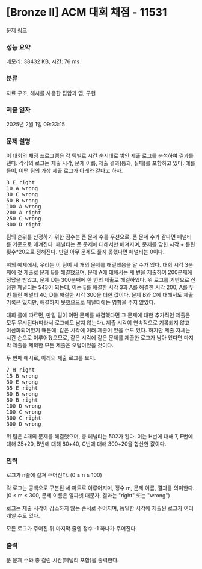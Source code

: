 # [Bronze II] ACM 대회 채점 - 11531 

[문제 링크](https://www.acmicpc.net/problem/11531) 

### 성능 요약

메모리: 38432 KB, 시간: 76 ms

### 분류

자료 구조, 해시를 사용한 집합과 맵, 구현

### 제출 일자

2025년 2월 1일 09:33:15

### 문제 설명

<p>이 대회의 채점 프로그램은 각 팀별로 시간 순서대로 쌓인 제출 로그를 분석하여 결과를 낸다. 각각의 로그는 제출 시각, 문제 이름, 제출 결과(통과, 실패)를 포함하고 있다. 예를 들어, 어떤 팀의 가상 제출 로그가 아래와 같다고 하자.</p>

<pre>3 E right
10 A wrong
30 C wrong
50 B wrong
100 A wrong
200 A right
250 C wrong
300 D right</pre>

<p>팀의 순위를 산정하기 위한 점수는 푼 문제 수를 우선으로, 푼 문제 수가 같다면 페널티를 기준으로 매겨진다. 페널티는 푼 문제에 대해서만 매겨지며, 문제를 맞힌 시각 + 틀린 횟수*20으로 정해진다. 만일 아무 문제도 풀지 못했다면 페널티는 0이다.</p>

<p>위의 예제에서, 우리는 이 팀이 세 개의 문제를 해결했음을 알 수가 있다. 대회 시각 3분째에 첫 제출로 문제 E를 해결했으며, 문제 A에 대해서는 세 번을 제출하여 200분째에 정답을 받았고, 문제 D는 300분째에 한 번의 제출로 해결하였다. 위 로그를 기반으로 산정한 페널티는 543이 되는데, 이는 E를 해결한 시각 3과 A를 해결한 시각 200, A를 두 번 틀린 페널티 40, D를 해결한 시각 300을 더한 값이다. 문제 B와 C에 대해서도 제출 기록은 있지만, 해결하지 못했으므로 페널티에는 영향을 주지 않았다.</p>

<p>대회 룰에 따르면, 만일 팀이 어떤 문제를 해결했다면 그 문제에 대한 추가적인 제출은 모두 무시된다(따라서 로그에도 남지 않는다). 제출 시각이 연속적으로 기록되지 않고 이산화되어있기 때문에, 같은 시각에 여러 제출이 있을 수도 있다. 하지만 제출 자체는 시간 순으로 이루어졌으므로, 같은 시각에 같은 문제를 제출한 로그가 남아 있다면 마지막 제출을 제외한 모든 제출은 오답이었을 것이다.</p>

<p>두 번째 예시로, 아래의 제출 로그를 보자.</p>

<pre>7 H right
15 B wrong
30 E wrong
35 E right
80 B wrong
80 B right
100 D wrong
100 C wrong
300 C right
300 D wrong</pre>

<p>위 팀은 4개의 문제를 해결했으며, 총 페널티는 502가 된다. 이는 H번에 대해 7, E번에 대해 35+20, B번에 대해 80+40, C번에 대해 300+20을 합산한 값이다.</p>

### 입력 

 <p>로그가 n줄에 걸쳐 주어진다. (0 ≤ n ≤ 100)</p>

<p>각 로그는 공백으로 구분된 세 파트로 이루어지며, 정수 m, 문제 이름, 결과를 의미한다. (0 ≤ m ≤ 300, 문제 이름은 알파벳 대문자, 결과는 "right" 또는 "wrong")</p>

<p>로그는 제출 시각이 감소하지 않는 순서로 주어지며, 동일한 시각에 제출된 로그가 여러 개일 수도 있다.</p>

<p>모든 로그가 주어진 뒤 마지막 줄엔 정수 -1 하나가 주어진다.</p>

### 출력 

 <p>푼 문제 수와 총 걸린 시간(페널티 포함)을 출력한다.</p>

